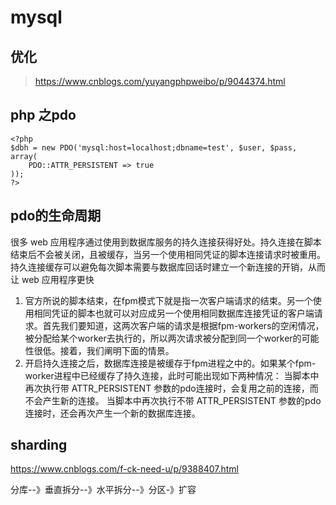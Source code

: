 # mysql

## 优化
> https://www.cnblogs.com/yuyangphpweibo/p/9044374.html

## php 之pdo
```
<?php
$dbh = new PDO('mysql:host=localhost;dbname=test', $user, $pass, array(
    PDO::ATTR_PERSISTENT => true
));
?>
```

## pdo的生命周期
很多 web 应用程序通过使用到数据库服务的持久连接获得好处。持久连接在脚本结束后不会被关闭，且被缓存，当另一个使用相同凭证的脚本连接请求时被重用。持久连接缓存可以避免每次脚本需要与数据库回话时建立一个新连接的开销，从而让 web 应用程序更快

1. 官方所说的脚本结束，在fpm模式下就是指一次客户端请求的结束。另一个使用相同凭证的脚本也就可以对应成另一个使用相同数据库连接凭证的客户端请求。首先我们要知道，这两次客户端的请求是根据fpm-workers的空闲情况，被分配给某个worker去执行的，所以两次请求被分配到同一个worker的可能性很低。接着，我们阐明下面的情景。
2. 开启持久连接之后，数据库连接是被缓存于fpm进程之中的。如果某个fpm-worker进程中已经缓存了持久连接，此时可能出现如下两种情况：
当脚本中再次执行带 ATTR_PERSISTENT 参数的pdo连接时，会复用之前的连接，而不会产生新的连接。
当脚本中再次执行不带 ATTR_PERSISTENT 参数的pdo连接时，还会再次产生一个新的数据库连接。

## sharding
https://www.cnblogs.com/f-ck-need-u/p/9388407.html

分库--》垂直拆分--》水平拆分--》分区-》扩容

